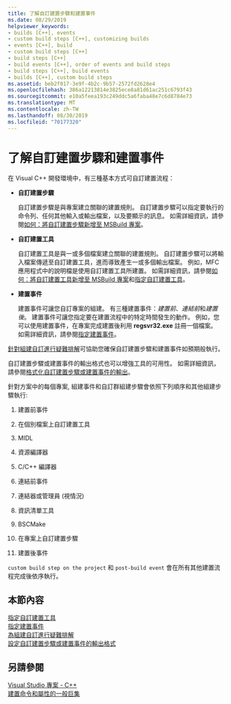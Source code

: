 ```yaml
---
title: 了解自訂建置步驟和建置事件
ms.date: 08/29/2019
helpviewer_keywords:
- builds [C++], events
- custom build steps [C++], customizing builds
- events [C++], build
- custom build steps [C++]
- build steps [C++]
- build events [C++], order of events and build steps
- build steps [C++], build events
- builds [C++], custom build steps
ms.assetid: beb2f017-3e9f-4b2c-9b57-2572fd2628e4
ms.openlocfilehash: 386a12213814e3825ece8a81d61ac251c6793f43
ms.sourcegitcommit: e10a5feea193c249ddc5a6faba48e7c6d8784e73
ms.translationtype: MT
ms.contentlocale: zh-TW
ms.lasthandoff: 08/30/2019
ms.locfileid: "70177320"
---
```

# <a name="understanding-custom-build-steps-and-build-events"></a>了解自訂建置步驟和建置事件

在 Visual C++ 開發環境中，有三種基本方式可自訂建置流程：

- **自訂建置步驟**

   自訂建置步驟是與專案建立關聯的建置規則。 自訂建置步驟可以指定要執行的命令列、任何其他輸入或輸出檔案，以及要顯示的訊息。 如需詳細資訊，請參閱[如何：將自訂建置步驟新增至 MSBuild 專案](how-to-add-a-custom-build-step-to-msbuild-projects.md)。

- **自訂建置工具**

   自訂建置工具是與一或多個檔案建立關聯的建置規則。 自訂建置步驟可以將輸入檔案傳遞至自訂建置工具，進而導致產生一或多個輸出檔案。 例如，MFC 應用程式中的說明檔是使用自訂建置工具所建置。 如需詳細資訊，請參閱[如何：將自訂建置工具新增至 MSBuild 專案](how-to-add-custom-build-tools-to-msbuild-projects.md)和[指定自訂建置工具](specifying-custom-build-tools.md)。

- **建置事件**

   建置事件可讓您自訂專案的組建。 有三種建置事件：*建置前*、*連結前*和*建置後*。 建置事件可讓您指定要在建置流程中的特定時間發生的動作。 例如，您可以使用建置事件，在專案完成建置後利用 **regsvr32.exe** 註冊一個檔案。 如需詳細資訊，請參閱[指定建置事件](specifying-build-events.md)。

[針對組建自訂進行疑難排解](troubleshooting-build-customizations.md)可協助您確保自訂建置步驟和建置事件如預期般執行。

自訂建置步驟或建置事件的輸出格式也可以增強工具的可用性。 如需詳細資訊，請參閱[格式化自訂建置步驟或建置事件的輸出](formatting-the-output-of-a-custom-build-step-or-build-event.md)。

針對方案中的每個專案, 組建事件和自訂群組建步驟會依照下列順序和其他組建步驟執行:

1. 建置前事件

2. 在個別檔案上自訂建置工具

3. MIDL

4. 資源編譯器

5. C/C++ 編譯器

6. 連結前事件

7. 連結器或管理員 (視情況)

8. 資訊清單工具

9. BSCMake

10. 在專案上自訂建置步驟

11. 建置後事件

`custom build step on the project` 和 `post-build event` 會在所有其他建置流程完成後依序執行。

## <a name="in-this-section"></a>本節內容

[指定自訂建置工具](specifying-custom-build-tools.md)<br/>
[指定建置事件](specifying-build-events.md)<br/>
[為組建自訂進行疑難排解](troubleshooting-build-customizations.md)<br/>
[設定自訂建置步驟或建置事件的輸出格式](formatting-the-output-of-a-custom-build-step-or-build-event.md)

## <a name="see-also"></a>另請參閱

[Visual Studio 專案 - C++](creating-and-managing-visual-cpp-projects.md)<br>
[建置命令和屬性的一般巨集](reference/common-macros-for-build-commands-and-properties.md)
